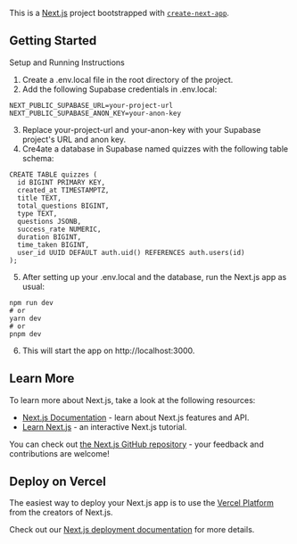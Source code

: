 This is a [Next.js](https://nextjs.org/) project bootstrapped with [`create-next-app`](https://github.com/vercel/next.js/tree/canary/packages/create-next-app).

## Getting Started

Setup and Running Instructions

1. Create a .env.local file in the root directory of the project.
2. Add the following Supabase credentials in .env.local:

```
NEXT_PUBLIC_SUPABASE_URL=your-project-url
NEXT_PUBLIC_SUPABASE_ANON_KEY=your-anon-key
```

3. Replace your-project-url and your-anon-key with your Supabase project's URL and anon key.
4. Cre4ate a database in Supabase named quizzes with the following table schema:

```
CREATE TABLE quizzes (
  id BIGINT PRIMARY KEY,
  created_at TIMESTAMPTZ,
  title TEXT,
  total_questions BIGINT,
  type TEXT,
  questions JSONB,
  success_rate NUMERIC,
  duration BIGINT,
  time_taken BIGINT,
  user_id UUID DEFAULT auth.uid() REFERENCES auth.users(id)
);
```

5. After setting up your .env.local and the database, run the Next.js app as usual:

```
npm run dev
# or
yarn dev
# or
pnpm dev
```

6. This will start the app on http://localhost:3000.

   
## Learn More

To learn more about Next.js, take a look at the following resources:

- [Next.js Documentation](https://nextjs.org/docs) - learn about Next.js features and API.
- [Learn Next.js](https://nextjs.org/learn) - an interactive Next.js tutorial.

You can check out [the Next.js GitHub repository](https://github.com/vercel/next.js/) - your feedback and contributions are welcome!

## Deploy on Vercel

The easiest way to deploy your Next.js app is to use the [Vercel Platform](https://vercel.com/new?utm_medium=default-template&filter=next.js&utm_source=create-next-app&utm_campaign=create-next-app-readme) from the creators of Next.js.

Check out our [Next.js deployment documentation](https://nextjs.org/docs/deployment) for more details.
